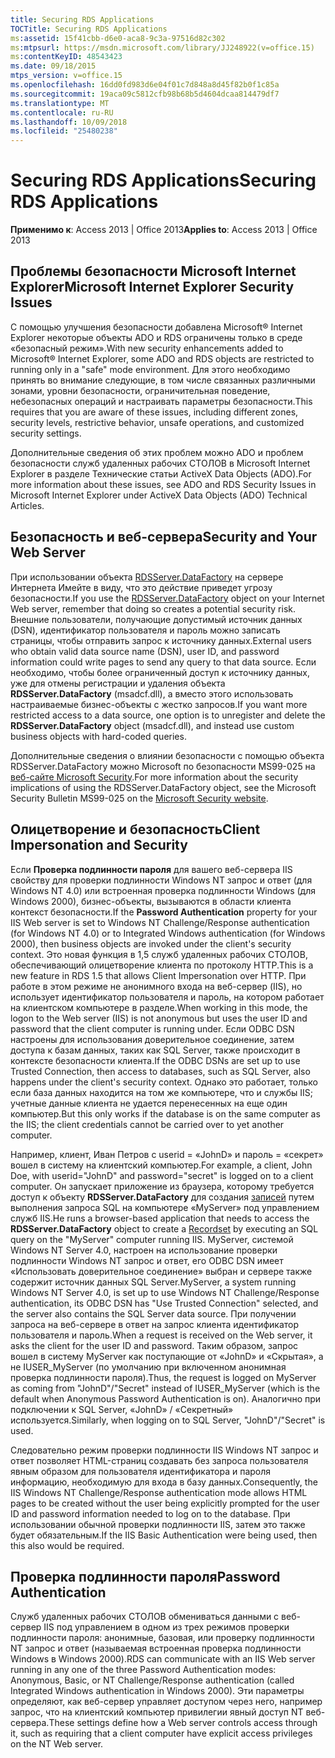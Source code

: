 ```yaml
---
title: Securing RDS Applications
TOCTitle: Securing RDS Applications
ms:assetid: 15f41cbb-d6e0-aca8-9c3a-97516d82c302
ms:mtpsurl: https://msdn.microsoft.com/library/JJ248922(v=office.15)
ms:contentKeyID: 48543423
ms.date: 09/18/2015
mtps_version: v=office.15
ms.openlocfilehash: 16dd0fd983d6e04f01c7d848a8d45f82b0f1c85a
ms.sourcegitcommit: 19aca09c5812cfb98b68b5d4604dcaa814479df7
ms.translationtype: MT
ms.contentlocale: ru-RU
ms.lasthandoff: 10/09/2018
ms.locfileid: "25480238"
---
```

# <a name="securing-rds-applications"></a><span data-ttu-id="53b57-102">Securing RDS Applications</span><span class="sxs-lookup"><span data-stu-id="53b57-102">Securing RDS Applications</span></span>

<span data-ttu-id="53b57-103">**Применимо к**: Access 2013 | Office 2013</span><span class="sxs-lookup"><span data-stu-id="53b57-103">**Applies to**: Access 2013 | Office 2013</span></span>

## <a name="microsoft-internet-explorer-security-issues"></a><span data-ttu-id="53b57-104">Проблемы безопасности Microsoft Internet Explorer</span><span class="sxs-lookup"><span data-stu-id="53b57-104">Microsoft Internet Explorer Security Issues</span></span>

<span data-ttu-id="53b57-105">С помощью улучшения безопасности добавлена Microsoft® Internet Explorer некоторые объекты ADO и RDS ограничены только в среде «безопасный режим».</span><span class="sxs-lookup"><span data-stu-id="53b57-105">With new security enhancements added to Microsoft® Internet Explorer, some ADO and RDS objects are restricted to running only in a "safe" mode environment.</span></span> <span data-ttu-id="53b57-106">Для этого необходимо принять во внимание следующие, в том числе связанных различными зонами, уровни безопасности, ограничительная поведение, небезопасных операций и настраивать параметры безопасности.</span><span class="sxs-lookup"><span data-stu-id="53b57-106">This requires that you are aware of these issues, including different zones, security levels, restrictive behavior, unsafe operations, and customized security settings.</span></span>

<span data-ttu-id="53b57-107">Дополнительные сведения об этих проблем можно ADO и проблем безопасности служб удаленных рабочих СТОЛОВ в Microsoft Internet Explorer в разделе Технические статьи ActiveX Data Objects (ADO).</span><span class="sxs-lookup"><span data-stu-id="53b57-107">For more information about these issues, see ADO and RDS Security Issues in Microsoft Internet Explorer under ActiveX Data Objects (ADO) Technical Articles.</span></span>

## <a name="security-and-your-web-server"></a><span data-ttu-id="53b57-108">Безопасность и веб-сервера</span><span class="sxs-lookup"><span data-stu-id="53b57-108">Security and Your Web Server</span></span>

<span data-ttu-id="53b57-109">При использовании объекта [RDSServer.DataFactory](datafactory-object-rdsserver.md) на сервере Интернета Имейте в виду, что это действие приведет угрозу безопасности.</span><span class="sxs-lookup"><span data-stu-id="53b57-109">If you use the [RDSServer.DataFactory](datafactory-object-rdsserver.md) object on your Internet Web server, remember that doing so creates a potential security risk.</span></span> <span data-ttu-id="53b57-110">Внешние пользователи, получающие допустимый источник данных (DSN), идентификатор пользователя и пароль можно записать страницы, чтобы отправить запрос к источнику данных.</span><span class="sxs-lookup"><span data-stu-id="53b57-110">External users who obtain valid data source name (DSN), user ID, and password information could write pages to send any query to that data source.</span></span> <span data-ttu-id="53b57-111">Если необходимо, чтобы более ограниченный доступ к источнику данных, уже для отмены регистрации и удаления объекта **RDSServer.DataFactory** (msadcf.dll), а вместо этого использовать настраиваемые бизнес-объекты с жестко запросов.</span><span class="sxs-lookup"><span data-stu-id="53b57-111">If you want more restricted access to a data source, one option is to unregister and delete the **RDSServer.DataFactory** object (msadcf.dll), and instead use custom business objects with hard-coded queries.</span></span>

<span data-ttu-id="53b57-112">Дополнительные сведения о влиянии безопасности с помощью объекта RDSServer.DataFactory можно Microsoft по безопасности MS99-025 на [веб-сайте Microsoft Security](https://www.microsoft.com/en-us/security/default.aspx).</span><span class="sxs-lookup"><span data-stu-id="53b57-112">For more information about the security implications of using the RDSServer.DataFactory object, see the Microsoft Security Bulletin MS99-025 on the [Microsoft Security website](https://www.microsoft.com/en-us/security/default.aspx).</span></span>

## <a name="client-impersonation-and-security"></a><span data-ttu-id="53b57-113">Олицетворение и безопасность</span><span class="sxs-lookup"><span data-stu-id="53b57-113">Client Impersonation and Security</span></span>

<span data-ttu-id="53b57-114">Если **Проверка подлинности пароля** для вашего веб-сервера IIS свойству для проверки подлинности Windows NT запрос и ответ (для Windows NT 4.0) или встроенная проверка подлинности Windows (для Windows 2000), бизнес-объекты, вызываются в области клиента контекст безопасности.</span><span class="sxs-lookup"><span data-stu-id="53b57-114">If the **Password Authentication** property for your IIS Web server is set to Windows NT Challenge/Response authentication (for Windows NT 4.0) or to Integrated Windows authentication (for Windows 2000), then business objects are invoked under the client's security context.</span></span> <span data-ttu-id="53b57-115">Это новая функция в 1,5 служб удаленных рабочих СТОЛОВ, обеспечивающий олицетворение клиента по протоколу HTTP.</span><span class="sxs-lookup"><span data-stu-id="53b57-115">This is a new feature in RDS 1.5 that allows Client Impersonation over HTTP.</span></span> <span data-ttu-id="53b57-116">При работе в этом режиме не анонимного входа на веб-сервер (IIS), но использует идентификатор пользователя и пароль, на котором работает на клиентском компьютере в разделе.</span><span class="sxs-lookup"><span data-stu-id="53b57-116">When working in this mode, the logon to the Web server (IIS) is not anonymous but uses the user ID and password that the client computer is running under.</span></span> <span data-ttu-id="53b57-117">Если ODBC DSN настроены для использования доверительное соединение, затем доступа к базам данных, таких как SQL Server, также происходит в контексте безопасности клиента.</span><span class="sxs-lookup"><span data-stu-id="53b57-117">If the ODBC DSNs are set up to use Trusted Connection, then access to databases, such as SQL Server, also happens under the client's security context.</span></span> <span data-ttu-id="53b57-118">Однако это работает, только если база данных находится на том же компьютере, что и службы IIS; учетные данные клиента не удается перенесенных на еще один компьютер.</span><span class="sxs-lookup"><span data-stu-id="53b57-118">But this only works if the database is on the same computer as the IIS; the client credentials cannot be carried over to yet another computer.</span></span>

<span data-ttu-id="53b57-119">Например, клиент, Иван Петров с userid = «JohnD» и пароль = «секрет» вошел в систему на клиентский компьютер.</span><span class="sxs-lookup"><span data-stu-id="53b57-119">For example, a client, John Doe, with userid="JohnD" and password="secret" is logged on to a client computer.</span></span> <span data-ttu-id="53b57-120">Он запускает приложение из браузера, которому требуется доступ к объекту **RDSServer.DataFactory** для создания [записей](recordset-object-ado.md) путем выполнения запроса SQL на компьютере «MyServer» под управлением служб IIS.</span><span class="sxs-lookup"><span data-stu-id="53b57-120">He runs a browser-based application that needs to access the **RDSServer.DataFactory** object to create a [Recordset](recordset-object-ado.md) by executing an SQL query on the "MyServer" computer running IIS.</span></span> <span data-ttu-id="53b57-121">MyServer, системой Windows NT Server 4.0, настроен на использование проверки подлинности Windows NT запрос и ответ, его ODBC DSN имеет «Использовать доверительное соединение» выбран и сервере также содержит источник данных SQL Server.</span><span class="sxs-lookup"><span data-stu-id="53b57-121">MyServer, a system running Windows NT Server 4.0, is set up to use Windows NT Challenge/Response authentication, its ODBC DSN has "Use Trusted Connection" selected, and the server also contains the SQL Server data source.</span></span> <span data-ttu-id="53b57-122">При получении запроса на веб-сервере в ответ на запрос клиента идентификатор пользователя и пароль.</span><span class="sxs-lookup"><span data-stu-id="53b57-122">When a request is received on the Web server, it asks the client for the user ID and password.</span></span> <span data-ttu-id="53b57-123">Таким образом, запрос вошел в систему MyServer как поступающие от «JohnD» и «Скрытая», а не IUSER\_MyServer (по умолчанию при включенном анонимная проверка подлинности пароля).</span><span class="sxs-lookup"><span data-stu-id="53b57-123">Thus, the request is logged on MyServer as coming from "JohnD"/"Secret" instead of IUSER\_MyServer (which is the default when Anonymous Password Authentication is on).</span></span> <span data-ttu-id="53b57-124">Аналогично при подключении к SQL Server, «JohnD» / «Секретный» используется.</span><span class="sxs-lookup"><span data-stu-id="53b57-124">Similarly, when logging on to SQL Server, "JohnD"/"Secret" is used.</span></span>

<span data-ttu-id="53b57-125">Следовательно режим проверки подлинности IIS Windows NT запрос и ответ позволяет HTML-страниц создавать без запроса пользователя явным образом для пользователя идентификатора и пароля информацию, необходимую для входа в базу данных.</span><span class="sxs-lookup"><span data-stu-id="53b57-125">Consequently, the IIS Windows NT Challenge/Response authentication mode allows HTML pages to be created without the user being explicitly prompted for the user ID and password information needed to log on to the database.</span></span> <span data-ttu-id="53b57-126">При использовании обычной проверки подлинности IIS, затем это также будет обязательным.</span><span class="sxs-lookup"><span data-stu-id="53b57-126">If the IIS Basic Authentication were being used, then this also would be required.</span></span>

## <a name="password-authentication"></a><span data-ttu-id="53b57-127">Проверка подлинности пароля</span><span class="sxs-lookup"><span data-stu-id="53b57-127">Password Authentication</span></span>

<span data-ttu-id="53b57-128">Служб удаленных рабочих СТОЛОВ обмениваться данными с веб-сервер IIS под управлением в одном из трех режимов проверки подлинности пароля: анонимные, базовая, или проверку подлинности NT запрос и ответ (называемая встроенная проверка подлинности Windows в Windows 2000).</span><span class="sxs-lookup"><span data-stu-id="53b57-128">RDS can communicate with an IIS Web server running in any one of the three Password Authentication modes: Anonymous, Basic, or NT Challenge/Response authentication (called Integrated Windows authentication in Windows 2000).</span></span> <span data-ttu-id="53b57-129">Эти параметры определяют, как веб-сервер управляет доступом через него, например запрос, что на клиентский компьютер привилегии явный доступ NT веб-сервера.</span><span class="sxs-lookup"><span data-stu-id="53b57-129">These settings define how a Web server controls access through it, such as requiring that a client computer have explicit access privileges on the NT Web server.</span></span>

